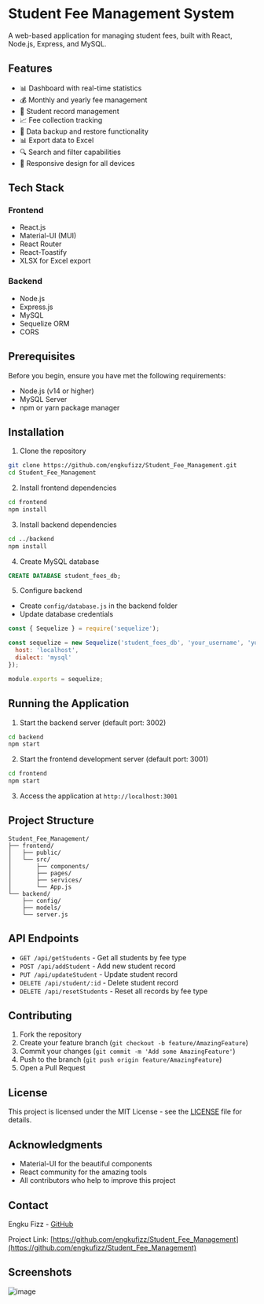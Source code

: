 # Student Fee Management System

A web-based application for managing student fees, built with React, Node.js, Express, and MySQL.

## Features

- 📊 Dashboard with real-time statistics
- 💰 Monthly and yearly fee management
- 📝 Student record management
- 📈 Fee collection tracking
- 💾 Data backup and restore functionality
- 📊 Export data to Excel
- 🔍 Search and filter capabilities
- 📱 Responsive design for all devices

## Tech Stack

### Frontend
- React.js
- Material-UI (MUI)
- React Router
- React-Toastify
- XLSX for Excel export

### Backend
- Node.js
- Express.js
- MySQL
- Sequelize ORM
- CORS

## Prerequisites

Before you begin, ensure you have met the following requirements:
- Node.js (v14 or higher)
- MySQL Server
- npm or yarn package manager

## Installation

1. Clone the repository
```bash
git clone https://github.com/engkufizz/Student_Fee_Management.git
cd Student_Fee_Management
```

2. Install frontend dependencies
```bash
cd frontend
npm install
```

3. Install backend dependencies
```bash
cd ../backend
npm install
```

4. Create MySQL database
```sql
CREATE DATABASE student_fees_db;
```

5. Configure backend
- Create `config/database.js` in the backend folder
- Update database credentials

```javascript
const { Sequelize } = require('sequelize');

const sequelize = new Sequelize('student_fees_db', 'your_username', 'your_password', {
  host: 'localhost',
  dialect: 'mysql'
});

module.exports = sequelize;
```

## Running the Application

1. Start the backend server (default port: 3002)
```bash
cd backend
npm start
```

2. Start the frontend development server (default port: 3001)
```bash
cd frontend
npm start
```

3. Access the application at `http://localhost:3001`

## Project Structure

```
Student_Fee_Management/
├── frontend/
│   ├── public/
│   └── src/
│       ├── components/
│       ├── pages/
│       ├── services/
│       └── App.js
└── backend/
    ├── config/
    ├── models/
    └── server.js
```

## API Endpoints

- `GET /api/getStudents` - Get all students by fee type
- `POST /api/addStudent` - Add new student record
- `PUT /api/updateStudent` - Update student record
- `DELETE /api/student/:id` - Delete student record
- `DELETE /api/resetStudents` - Reset all records by fee type

## Contributing

1. Fork the repository
2. Create your feature branch (`git checkout -b feature/AmazingFeature`)
3. Commit your changes (`git commit -m 'Add some AmazingFeature'`)
4. Push to the branch (`git push origin feature/AmazingFeature`)
5. Open a Pull Request

## License

This project is licensed under the MIT License - see the [LICENSE](LICENSE) file for details.

## Acknowledgments

- Material-UI for the beautiful components
- React community for the amazing tools
- All contributors who help to improve this project

## Contact

Engku Fizz - [GitHub](https://github.com/engkufizz)

Project Link: [https://github.com/engkufizz/Student_Fee_Management](https://github.com/engkufizz/Student_Fee_Management)

## Screenshots

![image](https://github.com/user-attachments/assets/3ab85633-4358-491b-9baf-96f492b94297)
